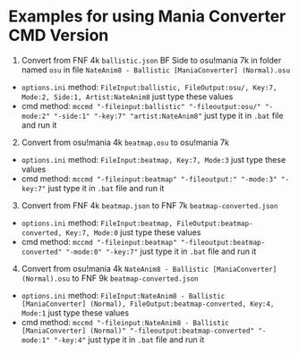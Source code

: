 # Examples for using Mania Converter CMD Version
1. Convert from FNF 4k `ballistic.json` BF Side to osu!mania 7k in folder named `osu` in file `NateAnim8 - Ballistic [ManiaConverter] (Normal).osu`
- `options.ini` method: `FileInput:ballistic, FileOutput:osu/, Key:7, Mode:2, Side:1, Artist:NateAnim8` just type these values
- cmd method: `mccmd "-fileinput:ballistic" "-fileoutput:osu/" "-mode:2" "-side:1" "-key:7" "artist:NateAnim8"` just type it in `.bat` file and run it
2. Convert from osu!mania 4k `beatmap.osu` to osu!mania 7k
- `options.ini` method: `FileInput:beatmap, Key:7, Mode:3` just type these values
- cmd method: `mccmd "-fileinput:beatmap" "-fileoutput:" "-mode:3" "-key:7"` just type it in `.bat` file and run it
3. Convert from FNF 4k `beatmap.json` to FNF 7k `beatmap-converted.json` 
- `options.ini` method: `FileInput:beatmap, FileOutput:beatmap-converted, Key:7, Mode:0` just type these values
- cmd method: `mccmd "-fileinput:beatmap" "-fileoutput:beatmap-converted" "-mode:0" "-key:7"` just type it in `.bat` file and run it
4. Convert from osu!mania 4k `NateAnim8 - Ballistic [ManiaConverter] (Normal).osu` to FNF 9k `beatmap-converted.json` 
- `options.ini` method: `FileInput:NateAnim8 - Ballistic [ManiaConverter] (Normal), FileOutput:beatmap-converted, Key:4, Mode:1` just type these values
- cmd method: `mccmd "-fileinput:NateAnim8 - Ballistic [ManiaConverter] (Normal)" "-fileoutput:beatmap-converted" "-mode:1" "-key:4"` just type it in `.bat` file and run it
